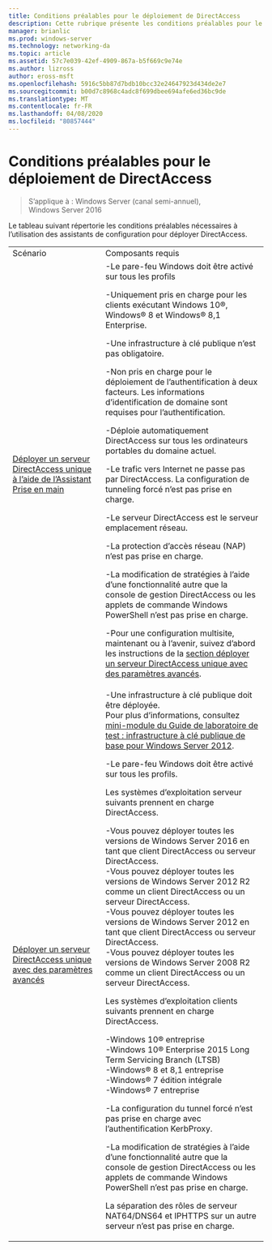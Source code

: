 ```yaml
---
title: Conditions préalables pour le déploiement de DirectAccess
description: Cette rubrique présente les conditions préalables pour le déploiement de DirectAccess dans Windows Server 2016.
manager: brianlic
ms.prod: windows-server
ms.technology: networking-da
ms.topic: article
ms.assetid: 57c7e039-42ef-4909-867a-b5f669c9e74e
ms.author: lizross
author: eross-msft
ms.openlocfilehash: 5916c5bb87d7bdb10bcc32e24647923d434de2e7
ms.sourcegitcommit: b00d7c8968c4adc8f699dbee694afe6ed36bc9de
ms.translationtype: MT
ms.contentlocale: fr-FR
ms.lasthandoff: 04/08/2020
ms.locfileid: "80857444"
---
```

# <a name="prerequisites-for-deploying-directaccess"></a>Conditions préalables pour le déploiement de DirectAccess

>S’applique à : Windows Server (canal semi-annuel), Windows Server 2016

Le tableau suivant répertorie les conditions préalables nécessaires à l’utilisation des assistants de configuration pour déployer DirectAccess.  
  
|||  
|-|-|  
|Scénario|Composants requis|  
|[Déployer un serveur DirectAccess unique à l’aide de l’Assistant Prise en main](../../remote-access/directaccess/single-server-wizard/Deploy-a-Single-DirectAccess-Server-Using-the-Getting-Started-Wizard.md)|-Le pare-feu Windows doit être activé sur tous les profils<p>-Uniquement pris en charge pour les clients exécutant Windows 10&reg;, <br />              Windows&reg; 8 et Windows&reg; 8,1 Enterprise.<p>-Une infrastructure à clé publique n’est pas obligatoire.<p>-Non pris en charge pour le déploiement de l’authentification à deux facteurs. Les informations d’identification de domaine sont requises pour l’authentification.<p>-Déploie automatiquement DirectAccess sur tous les ordinateurs portables du domaine actuel.<p>-Le trafic vers Internet ne passe pas par DirectAccess. La configuration de tunneling forcé n’est pas prise en charge.<p>-Le serveur DirectAccess est le serveur emplacement réseau.<p>-La protection d’accès réseau (NAP) n’est pas prise en charge.<p>-La modification de stratégies à l’aide d’une fonctionnalité autre que la console de gestion DirectAccess ou les applets de commande Windows PowerShell n’est pas prise en charge.<p>-Pour une configuration multisite, maintenant ou à l’avenir, suivez d’abord les instructions de la [section déployer un serveur DirectAccess unique avec des paramètres avancés](../../remote-access/directaccess/single-server-advanced/Deploy-a-Single-DirectAccess-Server-with-Advanced-Settings.md).|  
|[Déployer un serveur DirectAccess unique avec des paramètres avancés](../../remote-access/directaccess/single-server-advanced/Deploy-a-Single-DirectAccess-Server-with-Advanced-Settings.md)|-Une infrastructure à clé publique doit être déployée.<br />    Pour plus d’informations, consultez [mini-module du Guide de laboratoire de test : infrastructure à clé publique de base pour Windows Server 2012](https://social.technet.microsoft.com/wiki/contents/articles/7862.test-lab-guide-mini-module-basic-pki-for-windows-server-2012.aspx).<p>-Le pare-feu Windows doit être activé sur tous les profils.<p>Les systèmes d’exploitation serveur suivants prennent en charge DirectAccess.<p>-Vous pouvez déployer toutes les versions de Windows Server 2016 en tant que client DirectAccess ou serveur DirectAccess.<br />-Vous pouvez déployer toutes les versions de Windows Server 2012 R2 comme un client DirectAccess ou un serveur DirectAccess.<br />-Vous pouvez déployer toutes les versions de Windows Server 2012 en tant que client DirectAccess ou serveur DirectAccess.<br />-Vous pouvez déployer toutes les versions de Windows Server 2008 R2 comme un client DirectAccess ou un serveur DirectAccess.<p>Les systèmes d’exploitation clients suivants prennent en charge DirectAccess.<p>-Windows 10&reg; entreprise<br />-Windows 10&reg; Enterprise 2015 Long Term Servicing Branch (LTSB)<br />-Windows&reg; 8 et 8,1 entreprise<br />-Windows&reg; 7 édition intégrale<br />-Windows&reg; 7 entreprise<p>-La configuration du tunnel forcé n’est pas prise en charge avec l’authentification KerbProxy.<p>-La modification de stratégies à l’aide d’une fonctionnalité autre que la console de gestion DirectAccess ou les applets de commande Windows PowerShell n’est pas prise en charge.<p>La séparation des rôles de serveur NAT64/DNS64 et IPHTTPS sur un autre serveur n’est pas prise en charge.|  
  


